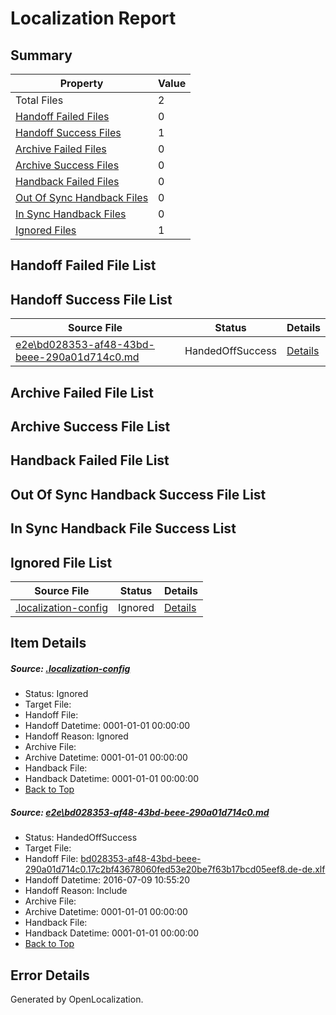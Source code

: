 # <a name='report-top'></a> Localization Report

## Summary
 Property | Value 
 -------- | ----- 
 Total Files | 2
[ Handoff Failed Files ](#handoff-failed-list)| 0
[ Handoff Success Files ](#handoff-success-list)| 1
[ Archive Failed Files ](#archive-failed-list)| 0
[ Archive Success Files ](#archive-success-list)| 0
[ Handback Failed Files ](#handback-failed-list)| 0
[ Out Of Sync Handback Files ](#outofsync-handback-success-list)| 0
[ In Sync Handback Files ](#insync-handback-success-list)| 0
[ Ignored Files ](#ignored-list)| 1

## <a name='handoff-failed-list'></a> Handoff Failed File List

## <a name='handoff-success-list'></a> Handoff Success File List
 Source File | Status | Details 
 ----------- | ------ | ------- 
 [e2e\bd028353-af48-43bd-beee-290a01d714c0.md](https://github.com/OpenLocalizationTestOrg/oltest/blob/26575709eab6b26f7a21c61e83d9e72c65e75bff/e2e/bd028353-af48-43bd-beee-290a01d714c0.md) | HandedOffSuccess | [Details](#d8df0ddec4bdd094c87e16217a9e1401464843651)

## <a name='archive-failed-list'></a> Archive Failed File List

## <a name='archive-success-list'></a> Archive Success File List

## <a name='handback-failed-list'></a> Handback Failed File List

## <a name='outofsync-handback-success-list'></a> Out Of Sync Handback Success File List

## <a name='insync-handback-success-list'></a> In Sync Handback File Success List

## <a name='ignored-list'></a> Ignored File List
 Source File | Status | Details 
 ----------- | ------ | ------- 
 [.localization-config](https://github.com/OpenLocalizationTestOrg/oltest/blob/26575709eab6b26f7a21c61e83d9e72c65e75bff/.localization-config) | Ignored | [Details](#3d4f252ac210baf56311d7e97dcc2db10974dbd20)

## Item Details
##### <a name='3d4f252ac210baf56311d7e97dcc2db10974dbd20'></a> Source: [.localization-config](https://github.com/OpenLocalizationTestOrg/oltest/blob/26575709eab6b26f7a21c61e83d9e72c65e75bff/.localization-config)
* Status: Ignored
* Target File: 
* Handoff File: 
* Handoff Datetime: 0001-01-01 00:00:00
* Handoff Reason: Ignored
* Archive File: 
* Archive Datetime: 0001-01-01 00:00:00
* Handback File: 
* Handback Datetime: 0001-01-01 00:00:00
* [Back to Top](#report-top)

##### <a name='d8df0ddec4bdd094c87e16217a9e1401464843651'></a> Source: [e2e\bd028353-af48-43bd-beee-290a01d714c0.md](https://github.com/OpenLocalizationTestOrg/oltest/blob/26575709eab6b26f7a21c61e83d9e72c65e75bff/e2e/bd028353-af48-43bd-beee-290a01d714c0.md)
* Status: HandedOffSuccess
* Target File: 
* Handoff File: [bd028353-af48-43bd-beee-290a01d714c0.17c2bf43678060fed53e20be7f63b17bcd05eef8.de-de.xlf](https://github.com/OpenLocalizationTestOrg/olhandoff-e2e/blob/dc430b943d8a965b87ba4180c89ee921b8522b84/ol-handoff/OpenLocalizationTestOrg/oltest-dede-fly/ci/ht/bd028353-af48-43bd-beee-290a01d714c0.17c2bf43678060fed53e20be7f63b17bcd05eef8.de-de.xlf)
* Handoff Datetime: 2016-07-09 10:55:20
* Handoff Reason: Include
* Archive File: 
* Archive Datetime: 0001-01-01 00:00:00
* Handback File: 
* Handback Datetime: 0001-01-01 00:00:00
* [Back to Top](#report-top)


## Error Details

Generated by OpenLocalization.
